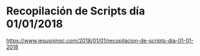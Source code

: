 # Recopilación de Scripts día 01/01/2018

https://www.jesusninoc.com/2018/01/01/recopilacion-de-scripts-dia-01-01-2018
